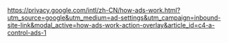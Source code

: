 <https://privacy.google.com/intl/zh-CN/how-ads-work.html?utm_source=google&utm_medium=ad-settings&utm_campaign=inbound-site-link&modal_active=how-ads-work-action-overlay&article_id=c4-a-control-ads-1>